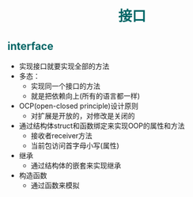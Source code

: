 # <center><font color="#006666">接口</font></center>
## __<font color="#006666">interface</font>__
- 实现接口就要实现全部的方法
- 多态：
  - 实现同一个接口的方法
  - 就是把依赖向上(所有的语言都一样)
- OCP(open-closed principle)设计原则
  - 对扩展是开放的，对修改是关闭的
- 通过结构体struct和函数绑定来实现OOP的属性和方法
  - 接收者receiver方法
  - 当前包访问首字母小写(属性)
- 继承
  - 通过结构体的嵌套来实现继承
- 构造函数
  - 通过函数来模拟